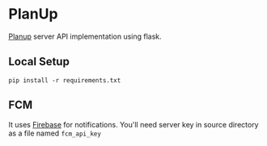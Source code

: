 PlanUp
======
[Planup](https://github.com/mr1holmes/planup) server API implementation using flask.

## Local Setup
`pip install -r requirements.txt`

## FCM
It uses [Firebase](https://firebase.google.com/docs/cloud-messaging/) for notifications.
You'll need server key in source directory as a file named `fcm_api_key`
